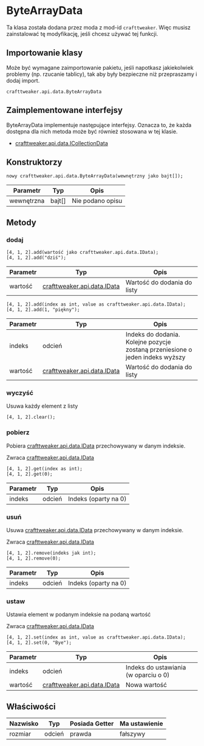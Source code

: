 # ByteArrayData



Ta klasa została dodana przez moda z mod-id `crafttweaker`. Więc musisz zainstalować tę modyfikację, jeśli chcesz używać tej funkcji.

## Importowanie klasy
Może być wymagane zaimportowanie pakietu, jeśli napotkasz jakiekolwiek problemy (np. rzucanie tablicy), tak aby były bezpieczne niż przepraszamy i dodaj import.
```zenscript
crafttweaker.api.data.ByteArrayData
```

## Zaimplementowane interfejsy
ByteArrayData implementuje następujące interfejsy. Oznacza to, że każda dostępna dla nich metoda może być również stosowana w tej klasie.
- [crafttweaker.api.data.ICollectionData](/vanilla/api/data/ICollectionData)

## Konstruktorzy
```zenscript
nowy crafttweaker.api.data.ByteArrayData(wewnętrzny jako bajt[]);
```
| Parametr   | Typ    | Opis             |
| ---------- | ------ | ---------------- |
| wewnętrzna | bajt[] | Nie podano opisu |



## Metody
### dodaj

```zenscript
[4, 1, 2].add(wartość jako crafttweaker.api.data.IData);
[4, 1, 2].add("dziś");
```

| Parametr | Typ                                                    | Opis                        |
| -------- | ------------------------------------------------------ | --------------------------- |
| wartość  | [crafttweaker.api.data.IData](/vanilla/api/data/IData) | Wartość do dodania do listy |



```zenscript
[4, 1, 2].add(index as int, value as crafttweaker.api.data.IData);
[4, 1, 2].add(1, "piękny");
```

| Parametr | Typ                                                    | Opis                                                                          |
| -------- | ------------------------------------------------------ | ----------------------------------------------------------------------------- |
| indeks   | odcień                                                 | Indeks do dodania. Kolejne pozycje zostaną przeniesione o jeden indeks wyższy |
| wartość  | [crafttweaker.api.data.IData](/vanilla/api/data/IData) | Wartość do dodania do listy                                                   |


### wyczyść

Usuwa każdy element z listy

```zenscript
[4, 1, 2].clear();
```

### pobierz

Pobiera [crafttweaker.api.data.IData](/vanilla/api/data/IData) przechowywany w danym indeksie.

Zwraca [crafttweaker.api.data.IData](/vanilla/api/data/IData)

```zenscript
[4, 1, 2].get(index as int);
[4, 1, 2].get(0);
```

| Parametr | Typ    | Opis                 |
| -------- | ------ | -------------------- |
| indeks   | odcień | Indeks (oparty na 0) |


### usuń

Usuwa [crafttweaker.api.data.IData](/vanilla/api/data/IData) przechowywany w danym indeksie.

Zwraca [crafttweaker.api.data.IData](/vanilla/api/data/IData)

```zenscript
[4, 1, 2].remove(indeks jak int);
[4, 1, 2].remove(0);
```

| Parametr | Typ    | Opis                 |
| -------- | ------ | -------------------- |
| indeks   | odcień | Indeks (oparty na 0) |


### ustaw

Ustawia element w podanym indeksie na podaną wartość

Zwraca [crafttweaker.api.data.IData](/vanilla/api/data/IData)

```zenscript
[4, 1, 2].set(index as int, value as crafttweaker.api.data.IData);
[4, 1, 2].set(0, "Bye");
```

| Parametr | Typ                                                    | Opis                                 |
| -------- | ------------------------------------------------------ | ------------------------------------ |
| indeks   | odcień                                                 | Indeks do ustawiania (w oparciu o 0) |
| wartość  | [crafttweaker.api.data.IData](/vanilla/api/data/IData) | Nowa wartość                         |



## Właściwości

| Nazwisko | Typ    | Posiada Getter | Ma ustawienie |
| -------- | ------ | -------------- | ------------- |
| rozmiar  | odcień | prawda         | fałszywy      |

